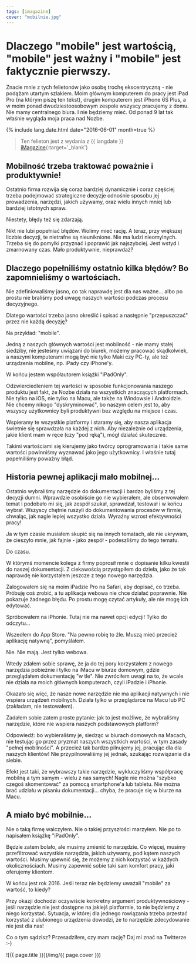 ```yaml
---
tags: [imagazine]
cover: "mobilnie.jpg"
---
```


# Dlaczego "mobile" jest wartością, "mobile" jest ważny i "mobile" jest faktycznie pierwszy.

Znacie mnie z tych felietonów jako osobę trochę ekscentryczną - nie podążam utartym szlakiem. Moim głównym komputerem do pracy jest iPad Pro (na którym piszę ten tekst), drugim komputerem jest iPhone 6S Plus, a w moim ponad dwudziestoosobowym zespole wszyscy pracujemy z domu. Nie mamy centralnego biura. I nie będziemy mieć. Od ponad 9 lat tak właśnie wygląda moja praca nad Nozbe.

<!--More-->

{% include lang.date.html date="2016-06-01" month=true %}

> Ten felieton jest z wydania z {{ langdate }} [iMagazine](https://imagazine.pl){:target='_blank'}

## Mobilność trzeba traktować poważnie i produktywnie!

Ostatnio firma rozwija się coraz bardziej dynamicznie i coraz częściej trzeba podejmować strategiczne decyzje odnośnie sposobu jej prowadzenia, narzędzi, jakich używamy, oraz wielu innych mniej lub bardziej istotnych spraw.

Niestety, błędy też się zdarzają.

Nikt nie lubi popełniać błędów. Wolimy mieć rację. A teraz, przy większej liczbie decyzji, te nietrafne są nieuniknione. Nie ma ludzi nieomylnych. Trzeba się do pomyłki przyznać i poprawić jak najszybciej. Jest wstyd i zmarnowany czas. Mało produktywnie, nieprawdaż?

## Dlaczego popełniliśmy ostatnio kilka błędów? Bo zapomnieliśmy o wartościach.

Nie zdefiniowaliśmy jasno, co tak naprawdę jest dla nas ważne... albo po prostu nie braliśmy pod uwagę naszych wartości podczas procesu decyzyjnego.

Dlatego wartości trzeba jasno określić i spisać a następnie "przepuszczać" przez nie każdą decyzję?

Na przykład: "mobile".

Jedną z naszych głównych wartości jest mobilność - nie mamy stałej siedziby, nie jesteśmy uwiązani do biurek, możemy pracować skądkolwiek, a naszymi komputerami mogą być nie tylko Maki czy PC-ty, ale też urządzenia mobilne, np. iPady czy iPhone'y.

W końcu jestem współautorem książki "iPadOnly".

Odzwierciedleniem tej wartości w sposobie funkcjonowania naszego produktu jest fakt, że Nozbe działa na wszystkich znaczących platformach. Nie tylko na iOS, nie tylko na Macu, ale także na Windowsie i Androidzie. Nie chcemy nikogo "dyskryminować", bo naszym celem jest to, aby wszyscy użytkownicy byli produktywni bez względu na miejsce i czas.

Wspieramy te wszystkie platformy i staramy się, aby nasza aplikacja świetnie się sprawdzała na każdej z nich. Aby niezależnie od urządzenia, jakie klient mam w ręce (czy "pod ręką"), mógł działać skutecznie.

Takimi wartościami się kierujemy jako twórcy oprogramowania i takie same wartości powinniśmy wyznawać jako jego użytkownicy. I właśnie tutaj popełniliśmy poważny błąd.

## Historia pewnej aplikacji mało mobilnej…

Ostatnio wybraliśmy narzędzie do dokumentacji i bardzo byliśmy z tej decyzji dumni. Wprawdzie osobiście go nie wybierałem, ale obserwowałem temat i podobało mi się, jak zespół szukał, sprawdzał, testował i w końcu wybrał. Wszyscy chętnie ruszyli do dokumentowania procesów w firmie, chwaląc, jak nagle lepiej wszystko działa. Wyraźny wzrost efektywności pracy!

Ja w tym czasie musiałem skupić się na innych tematach, ale nie ukrywam, że cieszyło mnie, jak fajnie - jako zespół - podeszliśmy do tego tematu.

Do czasu.

W którymś momencie kolega z firmy poprosił mnie o dopisanie kilku kwestii do naszej dokumentacji. Z ciekawością przystąpiłem do dzieła, jako że tak naprawdę nie korzystałem jeszcze z tego nowego narzędzia.

Zalogowałem się na moim iPadzie Pro na Safari, aby dopisać, co trzeba. Próbuję coś zrobić, a tu aplikacja webowa nie chce działać poprawnie. Nie pokazuje żadnego błędu. Po prostu mogę czytać artykuły, ale nie mogę ich edytować. 

Spróbowałem na iPhonie. Tutaj nie ma nawet opcji edycji! Tylko do odczytu...

Wszedłem do App Store. "Na pewno robię to źle. Muszą mieć przecież aplikację natywną", pomyślałem.

Nie. Nie mają. Jest tylko webowa.

Wtedy zdałem sobie sprawę, że ja do tej pory korzystałem z nowego narzędzia pobieżnie i tylko na iMacu w biurze domowym, gdzie przeglądałem dokumentację "w tle". Nie zwróciłem uwagi na to, że wcale nie działa na moich głównych komputerach, czyli iPadzie i iPhonie.

Okazało się więc, że nasze nowe narzędzie nie ma aplikacji natywnych i nie wspiera urządzeń mobilnych. Działa tylko w przeglądarce na Macu lub PC (zakładam, nie testowałem).

Zadałem sobie zatem proste pytanie: jak to jest możliwe, że wybraliśmy narzędzie, które nie wspiera naszych podstawowych platform?

Odpowiedź: bo wybieraliśmy je, siedząc w biurach domowych na Macach, nie testując go przez pryzmat naszych wszystkich wartości, w tym zasady "pełnej mobilności". A przecież tak bardzo pilnujemy jej, pracując dla dla naszych klientów! Nie przypilnowaliśmy jej jednak, szukając rozwiązania dla siebie.

Efekt jest taki, że wybrawszy takie narzędzie, wykluczyliśmy współpracę mobilną a tym samym - wielu z nas samych! Nagle nie można "szybko czegoś skomentować" za pomocą smartphone'a lub tabletu. Nie można brać udziału w pisaniu dokumentacji... chyba, że pracuje się w biurze na Macu.

## A miało być mobilnie…

Nie o taką firmę walczyłem. Nie o takiej przyszłości marzyłem. Nie po to napisałem książkę "iPadOnly".

Będzie zatem bolało, ale musimy zmienić to narzędzie. Co więcej, musimy przefiltrować wszystkie narzędzia, jakich używamy, pod kątem naszych wartości. Musimy upewnić się, że możemy z nich korzystać w każdych okolicznościach. Musimy zapewnić sobie taki sam komfort pracy, jaki oferujemy klientom.

W końcu jest rok 2016. Jeśli teraz nie będziemy uważali "mobile" za wartość, to kiedy?

Przy okazji dochodzi oczywiście konkretny argument produktywnościowy - jeśli narzędzie nie jest dostępne na jakiejś platformie, to nie będziemy z niego korzystać. Sytuacja, w której dla jednego rowiązania trzeba przestać korzystać z ulubionego urządzenia dowodzi, że to narzędzie zdecydowanie nie jest dla nas!

Co o tym sądzisz? Przesadziłem, czy mam rację? Daj mi znać na Twitterze :-)

![{{ page.title }}](/img/{{ page.cover }})

[n]: https://michael.gratis/nozbe_pl
[np]: https://michael.gratis/nozbepersonal_pl